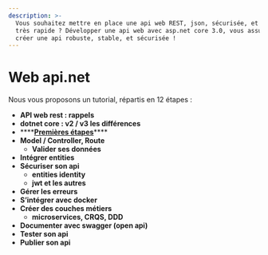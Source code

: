 ```yaml
---
description: >-
  Vous souhaitez mettre en place une api web REST, json, sécurisée, et surtout
  très rapide ? Développer une api web avec asp.net core 3.0, vous assure de
  créer une api robuste, stable, et sécurisée !
---
```


# Web api.net

Nous vous proposons un tutorial, répartis en 12 étapes : 

* **API web rest : rappels**
* **dotnet core : v2 / v3 les différences**
* \*\*\*\*[**Premières étapes**](https://www.dotnetcore-academy.net/learn/autour-du-web/web-api.net/demarrer-un-projet-web-api-dotnet-core)\*\*\*\*
* **Model / Controller, Route**
  * **Valider ses données**
* **Intégrer entities**
* **Sécuriser son api**
  * **entities identity**
  * **jwt et les autres**
* **Gérer les erreurs**
* **S’intégrer avec docker**
* **Créer des couches métiers**
  * **microservices, CRQS, DDD**
* **Documenter avec swagger \(open api\)**
* **Tester son api**
* **Publier son api**

